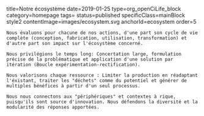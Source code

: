 title=Notre écosystème
date=2019-01-25
type=org_openCiLife_block
category=homepage
tags=
status=published
specificClass=mainBlock style2
contentImage=images/ecosystem.svg
anchorId=ecosystem
order=5
~~~~~~
Nous évaluons pour chacune de nos actions, d'une part son cycle de vie complète (conception, fabrication, utilisation, transformation) et d'autre part son impact sur l'écosystème concerné.

Nous privilégions le temps long: Concertation large, formulation précise de la problématique et application d'une solution par itération (Boucle expérimentation-rectification).

Nous valorisons chaque ressource : Limiter la production en réadaptant l'éxistant, traiter les "déchets" comme du potentiel et générer de multiples bénéfices à partir d'un seul processus.

Nous nous connectons aux "périphériques" et contextes à rique, puisqu'ils sont source d'innovation. Nous défendons la diversité et la modularité des réponses apportées.